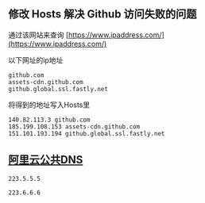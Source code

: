 ## 修改 Hosts 解决 Github 访问失败的问题

通过该网站来查询
[https://www.ipaddress.com/](https://www.ipaddress.com/)

以下网址的ip地址

```shell
github.com
assets-cdn.github.com
github.global.ssl.fastly.net
```

将得到的地址写入Hosts里

```shell
140.82.113.3 github.com
185.199.108.153 assets-cdn.github.com
151.101.193.194 github.global.ssl.fastly.net
```

## [阿里云公共DNS](https://alidns.com/)

```shell
223.5.5.5

223.6.6.6
```
